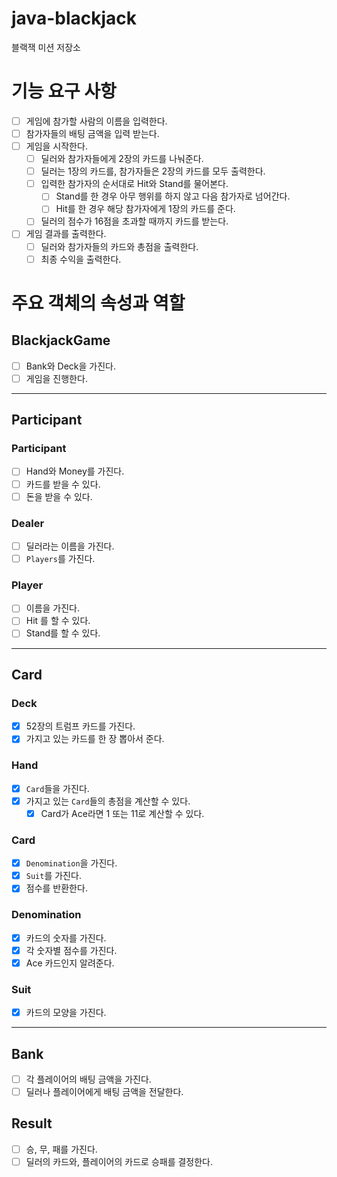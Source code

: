 # java-blackjack
블랙잭 미션 저장소

# 기능 요구 사항
- [ ] 게임에 참가할 사람의 이름을 입력한다.
- [ ] 참가자들의 배팅 금액을 입력 받는다.
- [ ] 게임을 시작한다.
  - [ ] 딜러와 참가자들에게 2장의 카드를 나눠준다.
  - [ ] 딜러는 1장의 카드를, 참가자들은 2장의 카드를 모두 출력한다.
  - [ ] 입력한 참가자의 순서대로 Hit와 Stand를 물어본다.
    - [ ] Stand를 한 경우 아무 행위를 하지 않고 다음 참가자로 넘어간다.
    - [ ] Hit를 한 경우 해당 참가자에게 1장의 카드를 준다.
  - [ ] 딜러의 점수가 16점을 초과할 때까지 카드를 받는다.
- [ ] 게임 결과를 출력한다.
  - [ ] 딜러와 참가자들의 카드와 총점을 출력한다.
  - [ ] 최종 수익을 출력한다.

# 주요 객체의 속성과 역할
## BlackjackGame
- [ ] Bank와 Deck을 가진다.
- [ ] 게임을 진행한다.
---
## Participant
### Participant
- [ ] Hand와 Money를 가진다.
- [ ] 카드를 받을 수 있다.
- [ ] 돈을 받을 수 있다.

### Dealer
- [ ] 딜러라는 이름을 가진다.
- [ ] `Players`를 가진다.

### Player
- [ ] 이름을 가진다.
- [ ] Hit 를 할 수 있다.
- [ ] Stand를 할 수 있다.
---
## Card
### Deck
- [x] 52장의 트럼프 카드를 가진다.
- [x] 가지고 있는 카드를 한 장 뽑아서 준다.

### Hand
- [x] `Card`들을 가진다.
- [x] 가지고 있는 `Card`들의 총점을 계산할 수 있다.
  - [x] Card가 Ace라면 1 또는 11로 계산할 수 있다.

### Card
- [x] `Denomination`을 가진다.
- [x] `Suit`를 가진다.
- [x] 점수를 반환한다.

### Denomination
- [x] 카드의 숫자를 가진다.
- [x] 각 숫자별 점수를 가진다.
- [x] Ace 카드인지 알려준다.

### Suit
- [x] 카드의 모양을 가진다.
---
## Bank
- [ ] 각 플레이어의 배팅 금액을 가진다.
- [ ] 딜러나 플레이어에게 배팅 금액을 전달한다.

## Result
- [ ] 승, 무, 패를 가진다.
- [ ] 딜러의 카드와, 플레이어의 카드로 승패를 결정한다.
